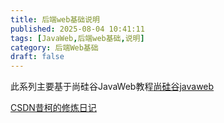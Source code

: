 ```yaml
---
title: 后端web基础说明
published: 2025-08-04 10:41:11
tags: [JavaWeb,后端web基础,说明]
category: 后端Web基础
draft: false
---
```

此系列主要基于尚硅谷JavaWeb教程[尚硅谷javaweb](https://www.bilibili.com/video/BV1UN411x7xe/?spm_id_from=333.337.search-card.all.click&vd_source=fce20a7980943cad5911621e5a40e01a)

[CSDN昔柯的修炼日记](https://blog.csdn.net/qq_43668996?type=blog)